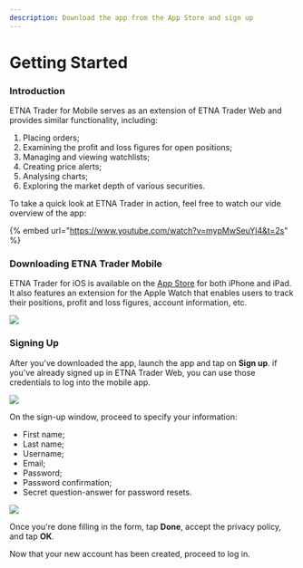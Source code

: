```yaml
---
description: Download the app from the App Store and sign up
---
```


# Getting Started

### Introduction

ETNA Trader for Mobile serves as an extension of ETNA Trader Web and provides similar functionality, including:

1. Placing orders;
2. Examining the profit and loss figures for open positions;
3. Managing and viewing watchlists;
4. Creating price alerts;
5. Analysing charts;
6. Exploring the market depth of various securities.

To take a quick look at ETNA Trader in action, feel free to watch our vide overview of the app:

{% embed url="https://www.youtube.com/watch?v=mypMwSeuYl4&t=2s" %}

### Downloading ETNA Trader Mobile

ETNA Trader for iOS is available on the [App Store](https://itunes.apple.com/us/app/etna-trader/id658778917?mt=8) for both iPhone and iPad. It also features an extension for the Apple Watch that enables users to track their positions, profit and loss figures, account information, etc.

![](../../.gitbook/assets/img\_4eaf831e2b67-1-2\_iphonexspacegrey\_portrait.png)

### Signing Up

After you've downloaded the app, launch the app and tap on **Sign up**. if you've already signed up in ETNA Trader Web, you can use those credentials to log into the mobile app.&#x20;

![](../../.gitbook/assets/img\_0007\_iphonexspacegrey\_portrait.png)

On the sign-up window, proceed to specify your information:

* First name;
* Last name;
* Username;
* Email;
* Password;
* Password confirmation;
* Secret question-answer for password resets.

![](../../.gitbook/assets/img\_0008\_iphonexspacegrey\_portrait.png)

Once you're done filling in the form, tap **Done**, accept the privacy policy, and tap **OK**.

Now that your new account has been created, proceed to log in.


